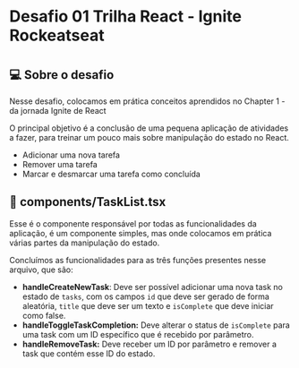 <h1 align="center">
    <h1>Desafio 01 Trilha React - Ignite Rockeatseat<h1/>
</h1>

## 💻 Sobre o desafio

Nesse desafio, colocamos em prática conceitos aprendidos no Chapter 1 - da jornada Ignite de React

O principal objetivo é a conclusão  de uma pequena aplicação de atividades a fazer, para treinar um pouco mais sobre manipulação do estado no React. 

- Adicionar uma nova tarefa
- Remover uma tarefa
- Marcar e desmarcar uma tarefa como concluída

## 🚀 components/TaskList.tsx

Esse é o componente responsável por todas as funcionalidades da aplicação, é um componente simples, mas onde colocamos em prática várias partes da manipulação do estado.

Concluímos as funcionalidades para as três funções presentes nesse arquivo, que são:

- **handleCreateNewTask**: Deve ser possível adicionar uma nova task no estado de `tasks`, com os campos `id` que deve ser gerado de forma aleatória, `title` que deve ser um texto e `isComplete` que deve iniciar como false.
- **handleToggleTaskCompletion:** Deve alterar o status de `isComplete` para uma task com um ID específico que é recebido por parâmetro.
- **handleRemoveTask:** Deve receber um ID por parâmetro e remover a task que contém esse ID do estado.
